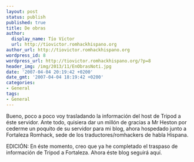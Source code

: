```yaml
---
layout: post
status: publish
published: true
title: De obras
author:
  display_name: Tío Víctor
  url: http://tiovictor.romhackhispano.org
author_url: http://tiovictor.romhackhispano.org
wordpress_id: 8
wordpress_url: http://tiovictor.romhackhispano.org/?p=8
header_img: /img/2013/11/EnObrasNoti.jpg
date: '2007-04-04 20:19:42 +0200'
date_gmt: '2007-04-04 18:19:42 +0200'
categories:
- General
tags:
- General
---
```

Bueno, poco a poco voy trasladando la información del host de Tripod 
a éste servidor. Ante todo, quisiera dar un millón de gracias a Mr Heston 
por cederme un poquito de su servidor para mi blog, ahora hospedado junto 
a Fortaleza Romhack, sede de los traductores/romhackers de habla Hispana.

EDICIÓN: En éste momento, creo que ya he completado el traspaso de información 
de Tripod a Fortaleza. Ahora éste blog seguirá aquí.
